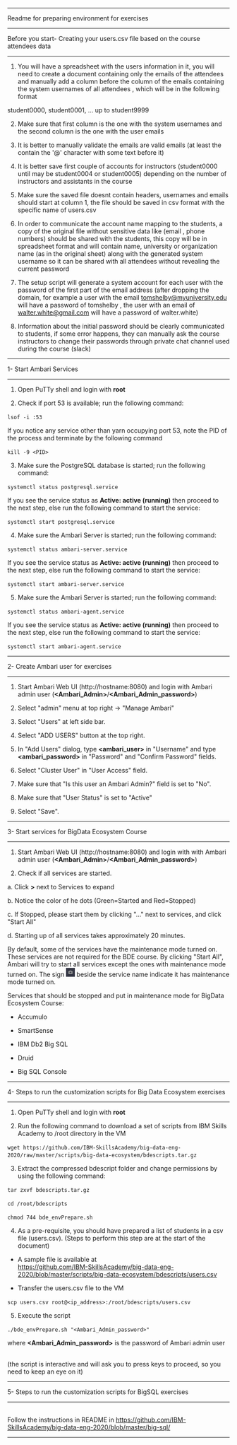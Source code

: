 
---------------------------------------------------------------

Readme for preparing environment for exercises

--------------------------------------------------------------

  
  Before you start- Creating your users.csv file based on the course attendees data

---------------------------------------------------------------------------



1. You will have a spreadsheet with the users information in it, you will need to create a document containing only the emails of the attendees and manually add a column before the column of the emails containing the system usernames of all attendees , which will be in the following format

student0000, student0001, ... up to student9999

  


2. Make sure that first column is the one with the system usernames and the second column is the one with the user emails

  


3. It is better to manually validate the emails are valid emails (at least the contain the '@' character with some text before it)

  



4. It is better save first couple of accounts for instructors (student0000 until may be student0004 or student0005) depending on the number of instructors and assistants in the course

  

5. Make sure the saved file doesnt contain headers, usernames and emails should start at column 1, the file should be saved in csv format with the specific name of users.csv

  
6. In order to communicate the account name mapping to the students, a copy of the original file without sensitive data like (email , phone numbers) should be shared with the students, this copy will be in spreadsheet format and will contain name, university or organization name (as in the original sheet) along with the generated system username so it can be shared with all attendees without revealing the current password

  

7. The setup script will generate a system account for each user with the password of the first part of the email address (after dropping the domain, for example a user with the email tomshelby@myuniversity.edu will have a password of tomshelby , the user with an email of walter.white@gmail.com will have a password of walter.white)

  

8. Information about the initial password should be clearly communicated to students, if some error happens, they can manually ask the course instructors to change their passwords through private chat channel used during the course (slack)

--------------------------------------------------------------

1- Start Ambari Services

--------------------------------------------------------------

1. Open PuTTy shell and login with **root**

2. Check if port 53 is available; run the following command:

`lsof -i :53`

If you notice any service other than yarn occupying port 53, note the PID of the process and terminate by the following command

`kill -9 <PID>`

3. Make sure the PostgreSQL database is started; run the following command:

`systemctl status postgresql.service`

If you see the service status as <B>Active: active (running)</B> then proceed to the next step, else run the following command to start the service:

`systemctl start postgresql.service`

4. Make sure the Ambari Server is started; run the following command:

`systemctl status ambari-server.service`

If you see the service status as <B>Active: active (running)</B> then proceed to the next step, else run the following command to start the service:

`systemctl start ambari-server.service`

5. Make sure the Ambari Server is started; run the following command:

`systemctl status ambari-agent.service`

If you see the service status as <B>Active: active (running)</B> then proceed to the next step, else run the following command to start the service:

`systemctl start ambari-agent.service`

  

--------------------------------------------------------------

2- Create Ambari user for exercises

--------------------------------------------------------------

1. Start Ambari Web UI (http://hostname:8080) and login with Ambari admin user (**\<Ambari_Admin\>**/**\<Ambari_Admin_password\>**)

2. Select "admin" menu at top right -> "Manage Ambari"

3. Select "Users" at left side bar.

4. Select "ADD USERS" button at the top right.

5. In "Add Users" dialog, type **\<ambari_user\>** in "Username" and type **\<ambari_password\>** in "Password" and "Confirm Password" fields.

6. Select "Cluster User" in "User Access" field.

7. Make sure that "Is this user an Ambari Admin?" field is set to "No".

8. Make sure that "User Status" is set to "Active"

9. Select "Save".

  

--------------------------------------------------------------

3- Start services for BigData Ecosystem Course

--------------------------------------------------------------

1. Start Ambari Web UI (http://hostname:8080) and login with with Ambari admin user (**\<Ambari_Admin\>**/**\<Ambari_Admin_password\>**)

2. Check if all services are started.

a. Click **\>** next to Services to expand

b. Notice the color of he dots (Green=Started and Red=Stopped)

c. If Stopped, please start them by clicking "..." next to services, and click "Start All"

d. Starting up of all services takes approximately 20 minutes.

By default, some of the services have the maintenance mode turned on. These services are not required for the BDE course. By clicking "Start All", Ambari will try to start all services except the ones with maintenance mode turned on. The sign <img  src="Maintenance%20Mode.png"  width="20"  height="20"  /> beside the service name indicate it has maintenance mode turned on.

  

Services that should be stopped and put in maintenance mode for BigData Ecosystem Course:

* Accumulo

* SmartSense

* IBM Db2 Big SQL

* Druid

* Big SQL Console

  

-------------------------------------------------------------------------

4- Steps to run the customization scripts for Big Data Ecosystem exercises

--------------------------------------------------------------------------

1. Open PuTTy shell and login with **root**

  

2. Run the following command to download a set of scripts from IBM Skills Academy to /root directory in the VM

`wget https://github.com/IBM-SkillsAcademy/big-data-eng-2020/raw/master/scripts/big-data-ecosystem/bdescripts.tar.gz`

  

3. Extract the compressed bdescript folder and change permissions by using the following command:

`tar zxvf bdescripts.tar.gz`

`cd /root/bdescripts`

`chmod 744 bde_envPrepare.sh`

  

4. As a pre-requisite, you should have prepared a list of students in a csv file (users.csv). (Steps to perform this step are at the start of the document)

- A sample file is available at <br> https://github.com/IBM-SkillsAcademy/big-data-eng-2020/blob/master/scripts/big-data-ecosystem/bdescripts/users.csv

- Transfer the users.csv file to the VM

`scp users.csv root@<ip_address>:/root/bdescripts/users.csv`

  

5. Execute the script

`./bde_envPrepare.sh "<Ambari_Admin_password>"`

where **\<Ambari_Admin_password\>** is the password of Ambari admin user

<br>(the script is interactive and will ask you to press keys to proceed, so you need to keep an eye on it)

  

---------------------------------------------------------------------------

5- Steps to run the customization scripts for BigSQL exercises

---------------------------------------------------------------------------

<br> Follow the instructions in README in https://github.com/IBM-SkillsAcademy/big-data-eng-2020/blob/master/big-sql/

  
  

---------------------------------------------------------------------------


